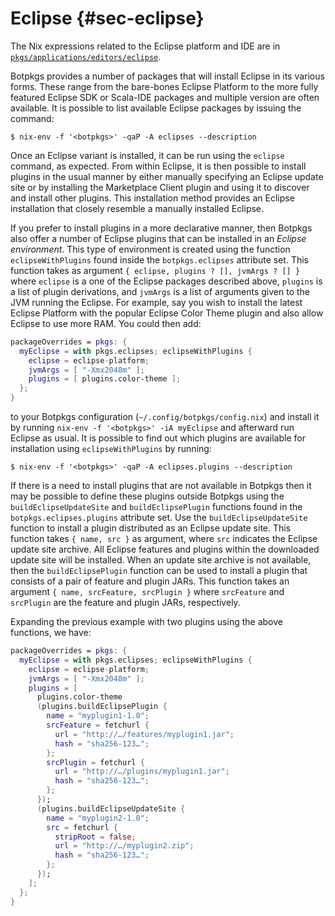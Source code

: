 # Eclipse {#sec-eclipse}

The Nix expressions related to the Eclipse platform and IDE are in [`pkgs/applications/editors/eclipse`](https://github.com/nervosys/Botnix/blob/master/pkgs/applications/editors/eclipse).

Botpkgs provides a number of packages that will install Eclipse in its various forms. These range from the bare-bones Eclipse Platform to the more fully featured Eclipse SDK or Scala-IDE packages and multiple version are often available. It is possible to list available Eclipse packages by issuing the command:

```ShellSession
$ nix-env -f '<botpkgs>' -qaP -A eclipses --description
```

Once an Eclipse variant is installed, it can be run using the `eclipse` command, as expected. From within Eclipse, it is then possible to install plugins in the usual manner by either manually specifying an Eclipse update site or by installing the Marketplace Client plugin and using it to discover and install other plugins. This installation method provides an Eclipse installation that closely resemble a manually installed Eclipse.

If you prefer to install plugins in a more declarative manner, then Botpkgs also offer a number of Eclipse plugins that can be installed in an _Eclipse environment_. This type of environment is created using the function `eclipseWithPlugins` found inside the `botpkgs.eclipses` attribute set. This function takes as argument `{ eclipse, plugins ? [], jvmArgs ? [] }` where `eclipse` is a one of the Eclipse packages described above, `plugins` is a list of plugin derivations, and `jvmArgs` is a list of arguments given to the JVM running the Eclipse. For example, say you wish to install the latest Eclipse Platform with the popular Eclipse Color Theme plugin and also allow Eclipse to use more RAM. You could then add:

```nix
packageOverrides = pkgs: {
  myEclipse = with pkgs.eclipses; eclipseWithPlugins {
    eclipse = eclipse-platform;
    jvmArgs = [ "-Xmx2048m" ];
    plugins = [ plugins.color-theme ];
  };
}
```

to your Botpkgs configuration (`~/.config/botpkgs/config.nix`) and install it by running `nix-env -f '<botpkgs>' -iA myEclipse` and afterward run Eclipse as usual. It is possible to find out which plugins are available for installation using `eclipseWithPlugins` by running:

```ShellSession
$ nix-env -f '<botpkgs>' -qaP -A eclipses.plugins --description
```

If there is a need to install plugins that are not available in Botpkgs then it may be possible to define these plugins outside Botpkgs using the `buildEclipseUpdateSite` and `buildEclipsePlugin` functions found in the `botpkgs.eclipses.plugins` attribute set. Use the `buildEclipseUpdateSite` function to install a plugin distributed as an Eclipse update site. This function takes `{ name, src }` as argument, where `src` indicates the Eclipse update site archive. All Eclipse features and plugins within the downloaded update site will be installed. When an update site archive is not available, then the `buildEclipsePlugin` function can be used to install a plugin that consists of a pair of feature and plugin JARs. This function takes an argument `{ name, srcFeature, srcPlugin }` where `srcFeature` and `srcPlugin` are the feature and plugin JARs, respectively.

Expanding the previous example with two plugins using the above functions, we have:

```nix
packageOverrides = pkgs: {
  myEclipse = with pkgs.eclipses; eclipseWithPlugins {
    eclipse = eclipse-platform;
    jvmArgs = [ "-Xmx2048m" ];
    plugins = [
      plugins.color-theme
      (plugins.buildEclipsePlugin {
        name = "myplugin1-1.0";
        srcFeature = fetchurl {
          url = "http://…/features/myplugin1.jar";
          hash = "sha256-123…";
        };
        srcPlugin = fetchurl {
          url = "http://…/plugins/myplugin1.jar";
          hash = "sha256-123…";
        };
      });
      (plugins.buildEclipseUpdateSite {
        name = "myplugin2-1.0";
        src = fetchurl {
          stripRoot = false;
          url = "http://…/myplugin2.zip";
          hash = "sha256-123…";
        };
      });
    ];
  };
}
```
